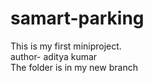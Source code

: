 # samart-parking
This is my first miniproject.
<br>
author- aditya kumar
<br>
The folder is in my new branch
